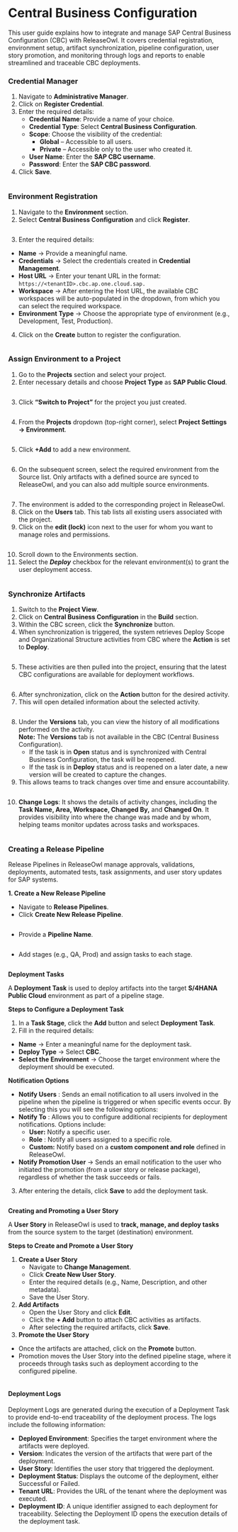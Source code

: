 # Central Business Configuration

This user guide explains how to integrate and manage SAP Central Business Configuration (CBC) with ReleaseOwl. It covers credential registration, environment setup, artifact synchronization, pipeline configuration, user story promotion, and monitoring through logs and reports to enable streamlined and traceable CBC deployments.

### **Credential Manager** <a href="#credential-manager" id="credential-manager"></a>

1. Navigate to **Administrative Manager**.
2. Click on **Register Credential**.
3. Enter the required details:
   * **Credential Name**: Provide a name of your choice.
   * **Credential Type**: Select **Central Business Configuration**.
   * **Scope**: Choose the visibility of the credential:
     * **Global** – Accessible to all users.
     * **Private** – Accessible only to the user who created it.
   * **User Name**: Enter the **SAP CBC username**.
   * **Password**: Enter the **SAP CBC  password**.
4. Click **Save**.

<figure><img src="../.gitbook/assets/image (18).png" alt=""><figcaption></figcaption></figure>

### **Environment Registration** <a href="#environment-registration" id="environment-registration"></a>

1. Navigate to the **Environment** section.
2. Select **Central Business Configuration** and click **Register**.

<figure><img src="../.gitbook/assets/image (1) (1) (1) (1).png" alt=""><figcaption></figcaption></figure>

3. Enter the required details:

* **Name** → Provide a meaningful name.
* **Credentials** → Select the credentials created in **Credential Management**.
* **Host URL** → Enter your tenant URL in the format: `https://<tenantID>.cbc.ap.one.cloud.sap.`
* **Workspace** → After entering the Host URL, the available CBC workspaces will be auto-populated in the dropdown, from which you can select the required workspace.
* **Environment Type** → Choose the appropriate type of environment (e.g., Development, Test, Production).

4. Click on the **Create** button to register the configuration.

<figure><img src="../.gitbook/assets/image (2) (1) (1) (1).png" alt=""><figcaption></figcaption></figure>

### **Assign Environment to a Project**

1. Go to the **Projects** section and select your project.
2. Enter necessary details and choose **Project Type** as **SAP Public Cloud**.

<figure><img src="../.gitbook/assets/image (3) (1) (1) (1).png" alt=""><figcaption></figcaption></figure>

3. Click **“Switch to Project”** for the project you just created.

<figure><img src="https://releaseowl.gitbook.io/releaseowl-docs/~gitbook/image?url=https%3A%2F%2F1890383800-files.gitbook.io%2F%7E%2Ffiles%2Fv0%2Fb%2Fgitbook-x-prod.appspot.com%2Fo%2Fspaces%252FDWyxe6hm5vqosFaByVgs%252Fuploads%252FoY3Qi0wCDH1IdOUqlqCM%252Fimage.png%3Falt%3Dmedia%26token%3D4a0c87d4-12f3-49cd-b4c6-dd80e8051c41&#x26;width=768&#x26;dpr=4&#x26;quality=100&#x26;sign=36fc4a&#x26;sv=2" alt=""><figcaption></figcaption></figure>

4. From the **Projects** dropdown (top-right corner), select **Project Settings → Environment**.

<figure><img src="https://releaseowl.gitbook.io/releaseowl-docs/~gitbook/image?url=https%3A%2F%2F1890383800-files.gitbook.io%2F%7E%2Ffiles%2Fv0%2Fb%2Fgitbook-x-prod.appspot.com%2Fo%2Fspaces%252FDWyxe6hm5vqosFaByVgs%252Fuploads%252FFRngNLa4zFflP57OEDkW%252Fimage.png%3Falt%3Dmedia%26token%3D7cb30c81-5048-4fd4-840b-1394ad9d2003&#x26;width=768&#x26;dpr=4&#x26;quality=100&#x26;sign=e25e5410&#x26;sv=2" alt=""><figcaption></figcaption></figure>

5. Click **+Add** to add a new environment.

<figure><img src="../.gitbook/assets/image (4) (1) (1) (1).png" alt=""><figcaption></figcaption></figure>

6. On the subsequent screen, select the required environment from the Source list. Only artifacts with a defined source are synced to ReleaseOwl, and you can also add multiple source environments.

<figure><img src="https://releaseowl.gitbook.io/releaseowl-docs/~gitbook/image?url=https%3A%2F%2F1890383800-files.gitbook.io%2F%7E%2Ffiles%2Fv0%2Fb%2Fgitbook-x-prod.appspot.com%2Fo%2Fspaces%252FDWyxe6hm5vqosFaByVgs%252Fuploads%252FiLZgyh0opkwImR2q0yzw%252Fimage.png%3Falt%3Dmedia%26token%3D97bb773c-438d-4a7a-aefd-805cb5853316&#x26;width=768&#x26;dpr=4&#x26;quality=100&#x26;sign=602ae35e&#x26;sv=2" alt=""><figcaption></figcaption></figure>

7. The environment is added to the corresponding project in ReleaseOwl.
8. Click on the **Users** tab. This tab lists all existing users associated with the project.
9. Click on the **edit (lock)** icon next to the user for whom you want to manage roles and permissions.

<figure><img src="../.gitbook/assets/image (5) (1).png" alt=""><figcaption></figcaption></figure>

10. Scroll down to the Environments section.
11. Select the _**Deploy**_ checkbox for the relevant environment(s) to grant the user deployment access.

<figure><img src="https://releaseowl.gitbook.io/releaseowl-docs/~gitbook/image?url=https%3A%2F%2F1890383800-files.gitbook.io%2F%7E%2Ffiles%2Fv0%2Fb%2Fgitbook-x-prod.appspot.com%2Fo%2Fspaces%252FDWyxe6hm5vqosFaByVgs%252Fuploads%252F0cPCCoVERKPduu1KvXau%252Fimage.png%3Falt%3Dmedia%26token%3D01ab2d64-1f49-44a5-87c6-b2880a7956fa&#x26;width=768&#x26;dpr=4&#x26;quality=100&#x26;sign=a378ba3d&#x26;sv=2" alt=""><figcaption></figcaption></figure>

### **Synchronize Artifacts**

1. Switch to the **Project View**.
2. Click on **Central Business Configuration** in the **Build** section.
3. Within the CBC screen, click the **Synchronize** button.
4. When synchronization is triggered, the system retrieves Deploy Scope and Organizational Structure activities from CBC where the **Action** is set to **Deploy**.

<figure><img src="../.gitbook/assets/image (1561).png" alt=""><figcaption></figcaption></figure>

5. These activities are then pulled into the project, ensuring that the latest CBC configurations are available for deployment workflows.

<figure><img src="../.gitbook/assets/image (6) (1).png" alt=""><figcaption></figcaption></figure>

6. After synchronization, click on the **Action** button for the desired activity.
7. This will open detailed information about the selected activity.

<figure><img src="../.gitbook/assets/image (7) (1).png" alt=""><figcaption></figcaption></figure>

8. Under the **Versions** tab, you can view the history of all modifications performed on the activity.\
   **Note:** The **Versions** tab is not available in the CBC (Central Business Configuration).
   * If the task is in **Open** status and is synchronized with Central Business Configuration, the task will be reopened.
   * If the task is in **Deploy** status and is reopened on a later date, a new version will be created to capture the changes.
9. This allows teams to track changes over time and ensure accountability.

<figure><img src="../.gitbook/assets/image (8) (1).png" alt=""><figcaption></figcaption></figure>

10. **Change Logs**: It shows the details of activity changes, including the **Task Name, Area, Workspace, Changed By,** and **Changed On**. It provides visibility into where the change was made and by whom, helping teams monitor updates across tasks and workspaces.

<figure><img src="../.gitbook/assets/image (9) (1).png" alt=""><figcaption></figcaption></figure>

### **Creating a Release Pipeline**

Release Pipelines in ReleaseOwl manage approvals, validations, deployments, automated tests, task assignments, and user story updates for SAP systems.

**1. Create a New Release Pipeline**

* Navigate to **Release Pipelines**.
* Click **Create New Release Pipeline**.

<figure><img src="../.gitbook/assets/image (10) (1).png" alt=""><figcaption></figcaption></figure>

* Provide a **Pipeline Name**.

<figure><img src="../.gitbook/assets/image (11) (1).png" alt=""><figcaption></figcaption></figure>

* Add stages (e.g., QA, Prod) and assign tasks to each stage.

<figure><img src="../.gitbook/assets/image (12) (1).png" alt=""><figcaption></figcaption></figure>

**Deployment Tasks**

A **Deployment Task** is used to deploy artifacts into the target **S/4HANA Public Cloud** environment as part of a pipeline stage.

**Steps to Configure a Deployment Task**

1. In a **Task Stage**, click the **Add** button and select **Deployment Task**.
2. Fill in the required details:

* **Name** → Enter a meaningful name for the deployment task.
* **Deploy Type** → Select **CBC**.
* **Select the Environment** → Choose the target environment where the deployment should be executed.

**Notification Options**

* **Notify Users** : Sends an email notification to all users involved in the pipeline when the pipeline is triggered or when specific events occur. By selecting this you will see the following options:&#x20;
* **Notify To** : Allows you to configure additional recipients for deployment notifications. Options include:
  * **User:** Notify a specific user.
  * **Role** : Notify all users assigned to a specific role.
  * **Custom:** Notify based on a **custom component and role** defined in ReleaseOwl.
* **Notify Promotion User** → Sends an email notification to the user who initiated the promotion (from a user story or release package), regardless of whether the task succeeds or fails.

3. After entering the details, click **Save** to add the deployment task.

<figure><img src="https://releaseowl.gitbook.io/releaseowl-docs/~gitbook/image?url=https%3A%2F%2F1890383800-files.gitbook.io%2F%7E%2Ffiles%2Fv0%2Fb%2Fgitbook-x-prod.appspot.com%2Fo%2Fspaces%252FDWyxe6hm5vqosFaByVgs%252Fuploads%252FwonM23bT0N26ZFUfrLHz%252Fimage.png%3Falt%3Dmedia%26token%3D312a9a79-83e9-43d1-b558-76c0be6e1941&#x26;width=768&#x26;dpr=4&#x26;quality=100&#x26;sign=ee0157a8&#x26;sv=2" alt=""><figcaption></figcaption></figure>

**Creating and Promoting a User Story**

A **User Story** in ReleaseOwl is used to **track, manage, and deploy tasks** from the source system to the target (destination) environment.

**Steps to Create and Promote a User Story**

1. **Create a User Story**
   * Navigate to **Change Management**.
   * Click **Create New User Story**.
   * Enter the required details (e.g., Name, Description, and other metadata).
   * Save the User Story.
2. **Add Artifacts**
   * Open the User Story and click **Edit**.
   * Click the **+ Add** button to attach CBC activities as artifacts.
   * After selecting the required artifacts, click **Save**.
3. **Promote the User Story**

* Once the artifacts are attached, click on the **Promote** button.
* Promotion moves the User Story into the defined pipeline stage, where it proceeds through tasks such as deployment according to the configured pipeline.

<figure><img src="../.gitbook/assets/image (15) (1).png" alt=""><figcaption></figcaption></figure>

#### **Deployment Logs**

Deployment Logs are generated during the execution of a Deployment Task to provide end-to-end traceability of the deployment process. The logs include the following information:

* **Deployed Environment**: Specifies the target environment where the artifacts were deployed.
* **Version**: Indicates the version of the artifacts that were part of the deployment.
* **User Story**: Identifies the user story that triggered the deployment.
* **Deployment Status**: Displays the outcome of the deployment, either Successful or Failed.
* **Tenant URL**: Provides the URL of the tenant where the deployment was executed.
* **Deployment ID**: A unique identifier assigned to each deployment for traceability. Selecting the Deployment ID opens the execution details of the deployment task.

<figure><img src="../.gitbook/assets/image (16) (1).png" alt=""><figcaption></figcaption></figure>

<figure><img src="../.gitbook/assets/image (1560).png" alt=""><figcaption></figcaption></figure>
